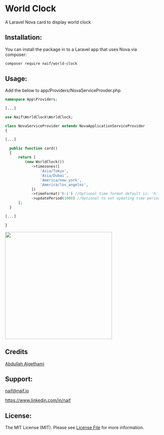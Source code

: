 # World Clock
A Laravel Nova card to display world clock

## Installation:

You can install the package in to a Laravel app that uses Nova via composer:

```bash
composer require naif/world-clock
```

## Usage:
Add the below to app/Providers/NovaServiceProvder.php

```php
namespace App\Providers;

[...]

use Naif\WorldClock\WorldClock;

class NovaServiceProvider extends NovaApplicationServiceProvider
{

[...]

  public function card()
  {
      return [
         (new WorldClock())
            ->timezones([
                'Asia/Tokyo',
                'Asia/Dubai',
                'America/new_york',
                'America/los_angeles',
            ])
            ->timeFormat('h:i') //Optional time format default is: 'h:i:s'
            ->updatePeriod(1000) //Optional to set updating time period in millisecond default is 1000 ms = 1 second
      ];
  }

[...]

}

```

<img src="https://raw.githubusercontent.com/naifalshaye/worldclock/master/screenshots/screenshot.png" width="350">


## Credits
[Abdullah Algethami](https://twitter.com/3bdo3tb)

## Support:
naif@naif.io

https://www.linkedin.com/in/naif

## License:
The MIT License (MIT). Please see [License File](LICENSE.md) for more information.
